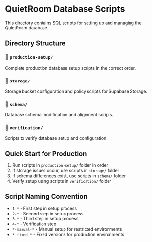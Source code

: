 # QuietRoom Database Scripts

This directory contains SQL scripts for setting up and managing the QuietRoom database.

## Directory Structure

### 📁 `production-setup/`
Complete production database setup scripts in the correct order.

### 📁 `storage/`
Storage bucket configuration and policy scripts for Supabase Storage.

### 📁 `schema/`
Database schema modification and alignment scripts.

### 📁 `verification/`
Scripts to verify database setup and configuration.

## Quick Start for Production

1. Run scripts in `production-setup/` folder in order
2. If storage issues occur, use scripts in `storage/` folder
3. If schema differences exist, use scripts in `schema/` folder
4. Verify setup using scripts in `verification/` folder

## Script Naming Convention

- `1-*` - First step in setup process
- `2-*` - Second step in setup process
- `3-*` - Third step in setup process
- `4-*` - Verification step
- `*-manual-*` - Manual setup for restricted environments
- `*-fixed-*` - Fixed versions for production environments
